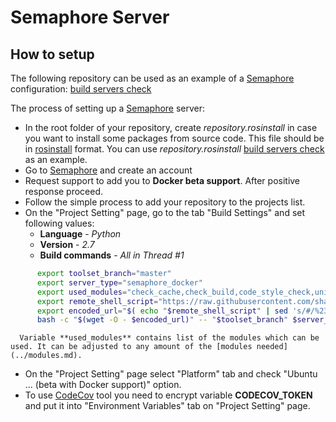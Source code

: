 # Semaphore Server

## How to setup

The following repository can be used as an example of a [Semaphore](https://semaphoreci.com/) configuration: [build servers check](https://github.com/shadow-robot/build-servers-check)

The process of setting up a [Semaphore](https://semaphoreci.com/) server:

  * In the root folder of your repository, create *repository.rosinstall* in case you want to install some packages from source code. This file should be in [rosinstall](http://wiki.ros.org/rosinstall) format.
      You can use *repository.rosinstall* [build servers check](https://github.com/shadow-robot/build-servers-check) as an example.
  * Go to [Semaphore](https://semaphoreci.com/) and create an account
  * Request support to add you to **Docker beta support**. After positive response proceed.
  * Follow the simple process to add your repository to the projects list.
  * On the "Project Setting" page, go to the tab "Build Settings" and set following values:
    * **Language** - *Python*
    * **Version** - *2.7*
    * **Build commands** - *All in Thread #1*
```bash
      export toolset_branch="master"
      export server_type="semaphore_docker"
      export used_modules="check_cache,check_build,code_style_check,unit_tests,check_deb_make,codecov_tool"
      export remote_shell_script="https://raw.githubusercontent.com/shadow-robot/sr-build-tools/$toolset_branch/bin/sr-run-ci-build.sh"
      export encoded_url="$( echo "$remote_shell_script" | sed 's/#/%23/g' )"
      bash -c "$(wget -O - $encoded_url)" -- "$toolset_branch" $server_type $used_modules
```
      
      Variable **used_modules** contains list of the modules which can be used. It can be adjusted to any amount of the [modules needed](../modules.md).
  * On the "Project Setting" page select "Platform" tab and check "Ubuntu ... (beta with Docker support)" option.
  * To use [CodeCov](https://codecov.io) tool you need to encrypt variable **CODECOV_TOKEN** and put it into "Environment Variables" tab on "Project Setting" page. 
